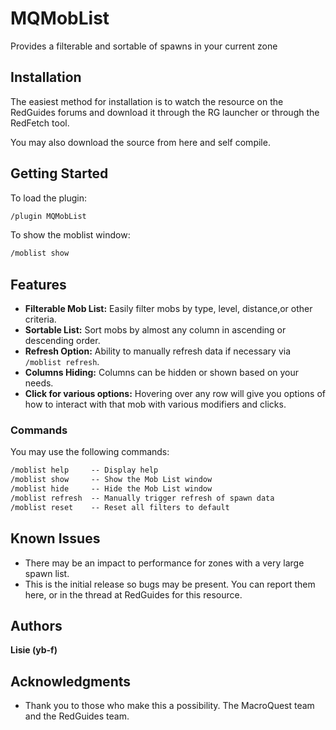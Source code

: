 # MQMobList

Provides a filterable and sortable of spawns in your current zone

## Installation

The easiest method for installation is to watch the resource on the RedGuides forums and download it through the RG launcher  or through the RedFetch tool.

You may also download the source from here and self compile.

## Getting Started

To load the plugin:

```txt
/plugin MQMobList
```
To show the moblist window:
```txt
/moblist show
```

## Features
- **Filterable Mob List:**  Easily filter mobs by type, level, distance,or other criteria.
- **Sortable List:** Sort mobs by almost any column in ascending or descending order.
- **Refresh Option:** Ability to manually refresh data if necessary via `/moblist refresh`.
- **Columns Hiding:** Columns can be hidden or shown based on your needs.
- **Click for various options:** Hovering over any row will give you options of how to interact with that mob with various modifiers and clicks.

### Commands

You may use the following commands:

```txt
/moblist help     -- Display help
/moblist show     -- Show the Mob List window
/moblist hide     -- Hide the Mob List window
/moblist refresh  -- Manually trigger refresh of spawn data
/moblist reset    -- Reset all filters to default
```

## Known Issues
- There may be an impact to performance for zones with a very large spawn list.
- This is the initial release so bugs may be present. You can report them here, or in the thread at RedGuides for this resource.

## Authors

**Lisie (yb-f)**

## Acknowledgments

- Thank you to those who make this a possibility.  The MacroQuest team and the RedGuides team.
